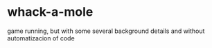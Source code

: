 # whack-a-mole
game running, but with some several background details and without automatizacion of code

